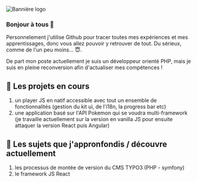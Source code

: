 ![Bannière logo](https://wilfried-jumelle.fr/Images/Profil/github.jpg "Bannière")

### Bonjour à tous 👋

Personnelement j'utilise Github pour tracer toutes mes expériences et mes apprentissages, donc vous allez pouvoir y retrouver de tout.
Du sérieux, comme de l'un peu moins... 😇. 

De part mon poste actuellement je suis un développeur orienté PHP, mais je suis en pleine reconversion afin d'actualiser mes compétences !

## 🔭 Les projets en cours
1. un player JS en natif accessible avec tout un ensemble de fonctionnalités (gestion du kit ui, de l'i18n, la progress bar etc)
2. une application basé sur l'API Pokemon qui se voudra multi-framework (je travaille actuellement sur la version en vanilla JS pour ensuite attaquer la version React puis Angular)

## 🌱 Les sujets que j'appronfondis / découvre actuellement
1. les processus de montée de version du CMS TYPO3 (PHP - symfony) 
2. le framework JS React

<!--
**wJumelle/wJumelle** is a ✨ _special_ ✨ repository because its `README.md` (this file) appears on your GitHub profile.

Here are some ideas to get you started:

- 🔭 I’m currently working on ...
- 🌱 I’m currently learning ...
- 👯 I’m looking to collaborate on ...
- 🤔 I’m looking for help with ...
- 💬 Ask me about ...
- 📫 How to reach me: ...
- 😄 Pronouns: ...
- ⚡ Fun fact: ...
-->
